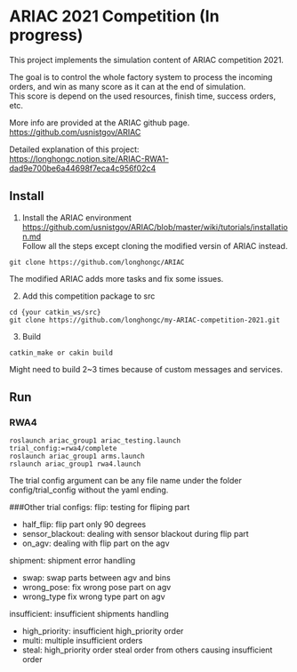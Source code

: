 # ARIAC 2021 Competition (In progress)
This project implements the simulation content of ARIAC competition 2021. 

The goal is to control the whole factory system to process the incoming orders, 
and win as many score as it can at the end of simulation.  
This score is depend on the used resources, finish time, success orders,  etc.

More info are provided at the ARIAC github page.   
https://github.com/usnistgov/ARIAC  

Detailed explanation of this project:  
https://longhongc.notion.site/ARIAC-RWA1-dad9e700be6a44698f7eca4c956f02c4

## Install
1. Install the ARIAC environment  
https://github.com/usnistgov/ARIAC/blob/master/wiki/tutorials/installation.md  
Follow all the steps except cloning the modified versin of ARIAC instead.  
```
git clone https://github.com/longhongc/ARIAC
```
The modified ARIAC adds more tasks and fix some issues. 

2. Add this competition package to src
```
cd {your catkin_ws/src}
git clone https://github.com/longhongc/my-ARIAC-competition-2021.git
```
3. Build
```
catkin_make or cakin build
```
Might need to build 2~3 times because of custom messages and services.    

## Run 
### RWA4
```
roslaunch ariac_group1 ariac_testing.launch trial_config:=rwa4/complete
roslaunch ariac_group1 arms.launch  
rslaunch ariac_group1 rwa4.launch  
```

The trial config argument can be any file name under the folder config/trial_config without the yaml ending.   

###Other trial configs: 
flip: testing for fliping part 
- half_flip: flip part only 90 degrees    
- sensor_blackout: dealing with sensor blackout during flip part   
- on_agv: dealing with flip part on the agv    

shipment: shipment error handling  
- swap: swap parts between agv and bins  
- wrong_pose: fix wrong pose part on agv     
- wrong_type fix wrong type part on agv      

insufficient: insufficient shipments handling
- high_priority: insufficient high_priority order   
- multi: multiple insufficient orders  
- steal: high_priority order steal order from others causing insufficient order  






